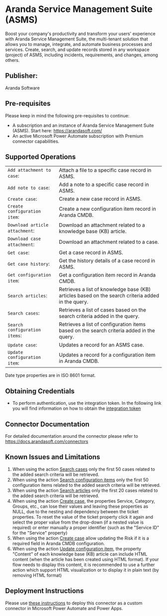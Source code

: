 # Aranda Service Management Suite (ASMS)

Boost your company's productivity and transform your users' experience with Aranda Service Management Suite, the multi-tenant solution that allows you to manage, integrate, and automate business processes and services. Create, search, and update records stored in any workspace (project) of ASMS, including incidents, requirements, and changes, among others.

## Publisher: 

Aranda Software


## Pre-requisites

Please keep in mind the following pre-requisites to continue:

* A subscription and an instance of Aranda Service Management Suite (ASMS). Start here: https://arandasoft.com/
* An active Microsoft Power Automate subscription with Premium connector capabilities.


<div id="functions"/>

## Supported Operations
|||
|:----------|:-----------|
| `Add attachment to case`: |Attach a file to a specific case record in ASMS.|
| `Add note to case`: |Add a note to a specific case record in ASMS.|
| `Create case`: |Create a new case record in ASMS.|
| `Create configuration item`: |Create a new configuration item record in Aranda CMDB.|
| `Download article attachment`: |Download an attachment related to a knowledge base (KB) article.|
| `Download case attachment`: |Download an attachment related to a case.|
| `Get case`: |Get a case record in ASMS.|
| `Get case history`: |Get the history details of a case record in ASMS.|
| `Get configuration item`: |Get a configuration item record in Aranda CMDB.|
| `Search articles`: |Retrieves a list of knowledge base (KB) articles based on the search criteria added in the query.|
| `Search cases`: |Retrieves a list of cases based on the search criteria added in the query.|
| `Search configuration items`: |Retrieves a list of configuration items based on the search criteria added in the query.|
| `Update case`: |Updates a record for an ASMS case.|
| `Update configuration item`: |Updates a record for a configuration item in Aranda CMDB.|


Date type properties are in ISO 8601 format.


## Obtaining Credentials

* To perform authentication, use the integration token. In the following link you will find information on how to obtain the [integration token](https://docs.arandasoft.com/asms-admin/pages/general/Tokens_integracion.html)

## Connector Documentation

For detailed documentation around the connector please refer to https://docs.arandasoft.com/connectors

## Known Issues and Limitations

1. When using the action  <a href="#functions">Search cases</a> only the first 50 cases related to the added search criteria will be retrieved.
2. When using the action  <a href="#functions">Search configuration items</a> only the first 50 configuration items related to the added search criteria will be retrieved.
3. When using the action  <a href="#functions">Search articles</a> only the first 20 cases related to the added search criteria will be retrieved.
4. When using the action  <a href="#functions">Create case</a>, the properties Service, Category, Groups, etc., can lose their values and leaving these properties as NULL, due to the nesting and dependency between the ticket properties. To reset the value of the ticket property click it again and select the proper value from the drop-down (if a nested value is required) or enter manually a proper identifier (such as the "Service ID" for the "Service" property)
5. When using the action <a href="#functions">Create case</a> allow updating the Risk if it is a required field in Aranda CMDB configuration.
6. When using the action <a href="#functions">Update configuration item</a>, the property "Content" of each knowledge base (KB) article can include HTML content (when the article has been created using HTML format). If your flow needs to display this content, it is recommended to use a further action which support HTML visualization or to display it in plain text (by removing HTML format)


## Deployment Instructions
Please use [these instructions](https://docs.microsoft.com/en-us/connectors/custom-connectors/paconn-cli) to deploy this connector as a custom connector in Microsoft Power Automate and Power Apps.